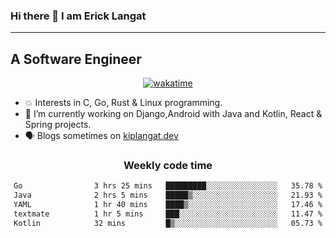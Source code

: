 ### Hi there 👋 I am Erick Langat
---
## A Software Engineer

<div align="center">
  
[![wakatime](https://wakatime.com/badge/user/55eadf42-c1c5-4930-b153-72952ac5ca5c.svg)](https://wakatime.com/@55eadf42-c1c5-4930-b153-72952ac5ca5c)

</div>

<!--
**elkiplangat/elkiplangat** is a ✨ _special_ ✨ repository because its `README.md` (this file) appears on your GitHub profile.

Here are some ideas to get you started:

- 🔭 I’m currently working on ...
- 🌱 I’m currently learning ...
- 👯 I’m looking to collaborate on ...
- 🤔 I’m looking for help with ...
- 💬 Ask me about ...
- 📫 How to reach me: ...
- 😄 Pronouns: ...
- ⚡ Fun fact: ...
-->
- 💥 Interests in C, Go, Rust & Linux programming. 
- 🔭 I’m currently working on Django,Android with Java and Kotlin, React & Spring projects.
-  🗣️ Blogs sometimes on [kiplangat.dev](https://kiplangat.dev)

<div align="center">
  <h3> Weekly code time </h3>

<!--START_SECTION:waka-->

```txt
Go                3 hrs 25 mins   █████████░░░░░░░░░░░░░░░░   35.78 %
Java              2 hrs 5 mins    █████▒░░░░░░░░░░░░░░░░░░░   21.93 %
YAML              1 hr 40 mins    ████▒░░░░░░░░░░░░░░░░░░░░   17.46 %
textmate          1 hr 5 mins     ███░░░░░░░░░░░░░░░░░░░░░░   11.47 %
Kotlin            32 mins         █▒░░░░░░░░░░░░░░░░░░░░░░░   05.73 %
```

<!--END_SECTION:waka-->

</div>
